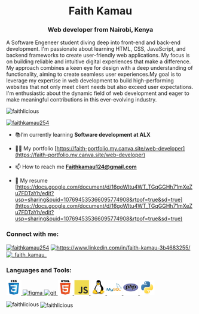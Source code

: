 <h1 align="center">Faith Kamau</h1>
<h3 align="center">Web developer from Nairobi, Kenya</h3>
<p> A Software Engeneer student diving deep into front-end and back-end development. I'm passionate about learning HTML, CSS, JavaScript, and backend frameworks to create user-friendly web applications. My focus is on building reliable and intuitive digital experiences that make a difference. My approach combines a keen eye for design with a deep understanding of functionality, aiming to create seamless user experiences.My goal is to leverage my expertise in web development to build high-performing websites that not only meet client needs but also exceed user expectations. I'm enthusiastic about the dynamic field of web development and eager to make meaningful contributions in this ever-evolving industry.<p/>
<p align="left"> <img src="https://komarev.com/ghpvc/?username=faithlicious&label=Profile%20views&color=0e75b6&style=flat" alt="faithlicious" /> </p>

<p align="left"> <a href="https://twitter.com/faithkamau254" target="blank"><img src="https://img.shields.io/twitter/follow/faithkamau254?logo=twitter&style=for-the-badge" alt="faithkamau254" /></a> </p>

- 📚I’m currently learning **Software development at ALX**

- 👨‍💻 My portfolio [https://faith-portfolio.my.canva.site/web-developer](https://faith-portfolio.my.canva.site/web-developer)

- 📫 How to reach me **Faithkamau124@gmail.com**

- 📄 My resume [https://docs.google.com/document/d/16goWItu4WT_TGqGGHh71mXeZu7FDTaYh/edit?usp=sharing&ouid=107694535366095774908&rtpof=true&sd=true](https://docs.google.com/document/d/16goWItu4WT_TGqGGHh71mXeZu7FDTaYh/edit?usp=sharing&ouid=107694535366095774908&rtpof=true&sd=true)

<h3 align="left">Connect with me:</h3>
<p align="left">
<a href="https://twitter.com/faithkamau254" target="blank"><img align="center" src="https://raw.githubusercontent.com/rahuldkjain/github-profile-readme-generator/master/src/images/icons/Social/twitter.svg" alt="faithkamau254" height="30" width="40" /></a>
<a href="https://www.linkedin.com/in/faith-kamau-3b4683255/" target="blank"><img align="center" src="https://raw.githubusercontent.com/rahuldkjain/github-profile-readme-generator/master/src/images/icons/Social/linked-in-alt.svg" alt="https://www.linkedin.com/in/faith-kamau-3b4683255/" height="30" width="40" /></a>
<a href="https://instagram.com/_faith_kamau_" target="blank"><img align="center" src="https://raw.githubusercontent.com/rahuldkjain/github-profile-readme-generator/master/src/images/icons/Social/instagram.svg" alt="_faith_kamau_" height="30" width="40" /></a>
</p>

<h3 align="left">Languages and Tools:</h3>
<p align="left"> <a href="https://www.w3schools.com/css/" target="_blank" rel="noreferrer"> <img src="https://raw.githubusercontent.com/devicons/devicon/master/icons/css3/css3-original-wordmark.svg" alt="css3" width="40" height="40"/> </a> <a href="https://www.figma.com/" target="_blank" rel="noreferrer"> <img src="https://www.vectorlogo.zone/logos/figma/figma-icon.svg" alt="figma" width="40" height="40"/> </a> <a href="https://git-scm.com/" target="_blank" rel="noreferrer"> <img src="https://www.vectorlogo.zone/logos/git-scm/git-scm-icon.svg" alt="git" width="40" height="40"/> </a> <a href="https://www.w3.org/html/" target="_blank" rel="noreferrer"> <img src="https://raw.githubusercontent.com/devicons/devicon/master/icons/html5/html5-original-wordmark.svg" alt="html5" width="40" height="40"/> </a> <a href="https://developer.mozilla.org/en-US/docs/Web/JavaScript" target="_blank" rel="noreferrer"> <img src="https://raw.githubusercontent.com/devicons/devicon/master/icons/javascript/javascript-original.svg" alt="javascript" width="40" height="40"/> </a> <a href="https://www.linux.org/" target="_blank" rel="noreferrer"> <img src="https://raw.githubusercontent.com/devicons/devicon/master/icons/linux/linux-original.svg" alt="linux" width="40" height="40"/> </a> <a href="https://www.mysql.com/" target="_blank" rel="noreferrer"> <img src="https://raw.githubusercontent.com/devicons/devicon/master/icons/mysql/mysql-original-wordmark.svg" alt="mysql" width="40" height="40"/> </a> <a href="https://www.php.net" target="_blank" rel="noreferrer"> <img src="https://raw.githubusercontent.com/devicons/devicon/master/icons/php/php-original.svg" alt="php" width="40" height="40"/> </a> <a href="https://www.python.org" target="_blank" rel="noreferrer"> <img src="https://raw.githubusercontent.com/devicons/devicon/master/icons/python/python-original.svg" alt="python" width="40" height="40"/> </a> </p>

<p><img align="left" src="https://github-readme-stats.vercel.app/api/top-langs?username=faithlicious&show_icons=true&locale=en&layout=compact" alt="faithlicious" /></p>

<p>&nbsp;<img align="center" src="https://github-readme-stats.vercel.app/api?username=faithlicious&show_icons=true&locale=en" alt="faithlicious" /></p>
